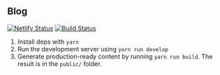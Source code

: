 ## Blog

[![Netlify Status](https://api.netlify.com/api/v1/badges/2d3f146f-3ca0-4651-afa1-4fe16612de76/deploy-status)](https://app.netlify.com/sites/browniebroke/deploys)
[![Build Status](https://travis-ci.com/browniebroke/browniebroke.com.svg?branch=master)](https://travis-ci.com/browniebroke/browniebroke.com)

1. Install deps with `yarn`
2. Run the development server using `yarn run develop`
3. Generate production-ready content by running `yarn run build`. The result is in the `public/` folder.
